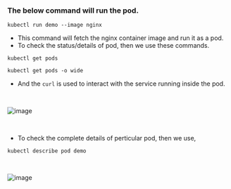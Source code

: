 ### The below command will run the pod. 
```
kubectl run demo --image nginx
```
- This command will fetch the nginx container image and run it as a pod.
- To check the status/details of pod, then we use these commands.
```
kubectl get pods 
```
```
kubectl get pods -o wide
```

- And the `curl` is used to interact with the service running inside the pod.

<br>

![image](https://github.com/user-attachments/assets/0c2a5a5f-7e68-4b2e-b39e-51fe1aee4dac)

<br>

- To check the complete details of perticular pod, then we use,

```
kubectl describe pod demo
```

<br>

![image](https://github.com/user-attachments/assets/e5702f0a-4cd3-4007-8a2f-96ad7fb4ee1f)
